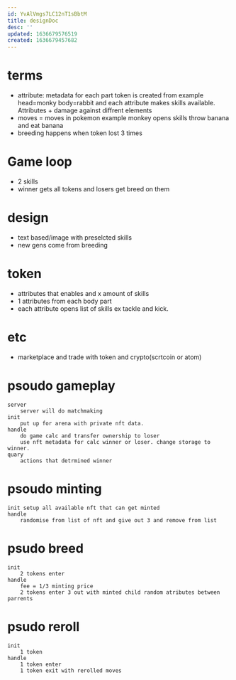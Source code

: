 ```yaml
---
id: YvAlVmgs7LC12nT1sBbtM
title: designDoc
desc: ''
updated: 1636679576519
created: 1636679457682
---
```

# terms
* attribute: metadata for each part token is created from example head=monky body=rabbit and each attribute makes skills available. Attributes + damage against diffrent elements
* moves = moves in pokemon example monkey opens skills throw banana and eat banana
* breeding happens when token lost 3 times
# Game loop
- 2 skills
- winner gets all tokens and losers get breed on them

# design
- text based/image with preselcted skills
- new gens come from breeding

# token 
- attributes that enables and x amount of skills
- 1 attributes from each body part
- each attribute opens list of skills ex tackle and kick.

# etc
- marketplace and trade with token and crypto(scrtcoin or atom)

# psoudo gameplay
    server
        server will do matchmaking
    init 
        put up for arena with private nft data.
    handle
        do game calc and transfer ownership to loser
        use nft metadata for calc winner or loser. change storage to winner.
    quary
        actions that detrmined winner

# psoudo minting
    init setup all available nft that can get minted
    handle
        randomise from list of nft and give out 3 and remove from list
# psudo breed
    init 
        2 tokens enter
    handle
        fee = 1/3 minting price
        2 tokens enter 3 out with minted child random atributes between parrents
# psudo reroll
    init
        1 token
    handle
        1 token enter
        1 token exit with rerolled moves
